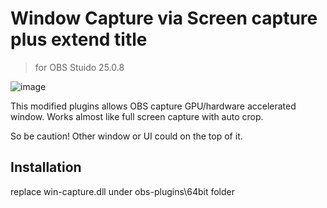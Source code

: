Window Capture via Screen capture plus extend title 
===================================================

> for OBS Stuido 25.0.8

![image](https://github.com/youcantgetme/OBS_plugins_mod/blob/master/win-capture/extend_title_bar/ui.png)

This modified plugins allows OBS capture GPU/hardware accelerated window.
Works almost like full screen capture with auto crop.

So be caution! Other window or UI could on the top of it.

## Installation 
replace win-capture.dll under obs-plugins\64bit folder
